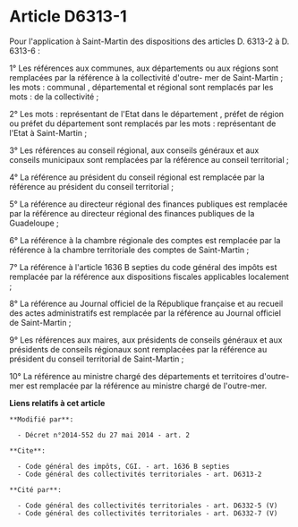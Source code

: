 # Article D6313-1

Pour l'application à Saint-Martin des dispositions des articles D. 6313-2 à D. 6313-6 : 

1° Les références aux communes, aux départements ou aux régions sont remplacées par la référence à la collectivité d'outre-
mer de Saint-Martin ; les mots :  communal ,  départemental  et  régional  sont remplacés par les mots :  de la
collectivité  ; 

2° Les mots :  représentant de l'Etat dans le département ,  préfet de région  ou  préfet du département  sont remplacés par
les mots :  représentant de l'Etat à Saint-Martin  ; 

3° Les références au conseil régional, aux conseils généraux et aux conseils municipaux sont remplacées par la référence au
conseil territorial ; 

4° La référence au président du conseil régional est remplacée par la référence au président du conseil territorial ; 

5° La référence au directeur régional des finances publiques est remplacée par la référence au directeur régional des
finances publiques de la Guadeloupe ; 

6° La référence à la chambre régionale des comptes est remplacée par la référence à la chambre territoriale des comptes de
Saint-Martin ; 

7° La référence à l'article 1636 B septies du code général des impôts est remplacée par la référence aux dispositions
fiscales applicables localement ; 

8° La référence au Journal officiel de la République française et au recueil des actes administratifs est remplacée par la
référence au Journal officiel de Saint-Martin ; 

9° Les références aux maires, aux présidents de conseils généraux et aux présidents de conseils régionaux sont remplacées par
la référence au président du conseil territorial de Saint-Martin ; 

10° La référence au ministre chargé des départements et territoires d'outre-mer est remplacée par la référence au ministre
chargé de l'outre-mer.

**Liens relatifs à cet article**

	**Modifié par**:

	  - Décret n°2014-552 du 27 mai 2014 - art. 2

	**Cite**:

	  - Code général des impôts, CGI. - art. 1636 B septies
	  - Code général des collectivités territoriales - art. D6313-2

	**Cité par**:

	  - Code général des collectivités territoriales - art. D6332-5 (V)
	  - Code général des collectivités territoriales - art. D6332-7 (V)
